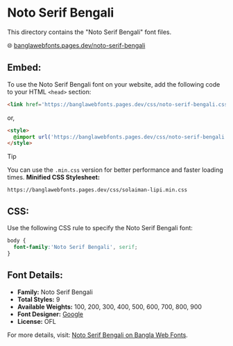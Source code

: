 # Noto Serif Bengali

This directory contains the "Noto Serif Bengali" font files.

🌐 [banglawebfonts.pages.dev/noto-serif-bengali](https://banglawebfonts.pages.dev/noto-serif-bengali/)

## Embed:
To use the Noto Serif Bengali font on your website, add the following code to your HTML `<head>` section:
```html
<link href='https://banglawebfonts.pages.dev/css/noto-serif-bengali.css' rel='stylesheet'>
```

or,
```html
<style>
  @import url('https://banglawebfonts.pages.dev/css/noto-serif-bengali.css');
</style>
```

> [!TIP]
> You can use the `.min.css` version for better performance and faster loading times.
> **Minified CSS Stylesheet:**  
> ```
> https://banglawebfonts.pages.dev/css/solaiman-lipi.min.css
> ```

## CSS:
Use the following CSS rule to specify the Noto Serif Bengali font:
```css
body {
  font-family:'Noto Serif Bengali', serif;
}
```

## Font Details:
- **Family:** Noto Serif Bengali
- **Total Styles:** 9
- **Available Weights:** 100, 200, 300, 400, 500, 600, 700, 800, 900
- **Font Designer:** [Google](https://fonts.google.com/)
- **License:** OFL

For more details, visit: [Noto Serif Bengali on Bangla Web Fonts](https://banglawebfonts.pages.dev/noto-serif-bengali/#about).